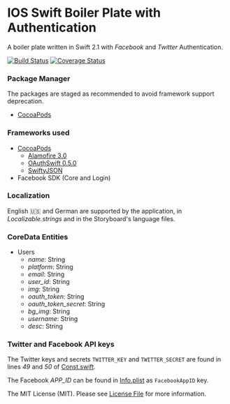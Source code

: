 # IOS Swift Boiler Plate with Authentication

A boiler plate written in Swift 2.1 with _Facebook_ and _Twitter_ Authentication.

[![Build Status](https://travis-ci.org/gottsohn/ios-swift-boiler.svg?branch=master)](https://travis-ci.org/gottsohn/ios-swift-boiler) [![Coverage Status](https://coveralls.io/repos/github/gottsohn/ios-swift-boiler/badge.svg?branch=master)](https://coveralls.io/github/gottsohn/ios-swift-boiler?branch=master)


### Package Manager
The packages are staged as recommended to avoid framework support deprecation.
 - [CocoaPods](https://cocoapods.org)

### Frameworks used
 - [CocoaPods](./Podfile)
    - [Alamofire 3.0](https://github.com/Alamofire/Alamofire)
    - [OAuthSwift 0.5.0](https://github.com/OAuthSwift/OAuthSwift)
    - [SwiftyJSON](https://github.com/SwiftyJSON/SwiftyJSON)
 - Facebook SDK (Core and Login)

### Localization
English :us: and German are supported by the application, in _Localizable.strings_ and in the Storyboard's language files.

### CoreData Entities
 - Users
    - _name_: String
    - _platform_: String
    - _email_: String
    - _user_id_: String
    - _img_: String
    - _oauth_token_: String
    - _oauth_token_secret_: String
    - _bg_img_: String
    - _username_: String
    - _desc_: String

### Twitter and Facebook API keys
The Twitter keys and secrets `TWITTER_KEY` and `TWITTER_SECRET` are found in lines _49_ and _50_ of [Const.swift](./IOSSwiftBoiler/Const.swift).

The Facebook _APP_ID_ can be found in [Info.plist](./IOSSwiftBoiler/Info.plst) as `FacebookAppID` key.

The MIT License (MIT). Please see [License File](LICENSE.md) for more information.
